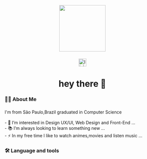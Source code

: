 <div align="center">
  <img height="150" src="https://camo.githubusercontent.com/62da68eb62b1e5f175f7d1f0191dd89a653d7908feb22d37d4a0ab07365d6791/68747470733a2f2f6d656469612e67697068792e636f6d2f6d656469612f4d3967624264396e6244724f5475314d71782f67697068792e676966"  />
</div>

###

<div align="center">
  <a href="www.linkedin.com/in/luana-araujo11">
  <img src="https://img.shields.io/static/v1?message=LinkedIn&logo=linkedin&label=&color=0077B5&logoColor=white&labelColor=&style=for-the-badge" height="25" alt="linkedin logo"  />
  </a>
</div>

<h1 align="center">hey there 👋</h1>

###

<h3 align="left">👩‍💻  About Me</h3>

###

<p align="left">I'm from São Paulo,Brazil graduated in Computer Science<br><br>- 🔭 I’m interested in Design UX/UI, Web Design and Front-End ...<br>- 📚 I’m always looking to learn something new ...<br>- ⚡ In my free time I like to watch animes,movies and listen music  ...</p>

###

<h3 align="left">🛠 Language and tools</h3>

###

<div align="left">
  
</div>


